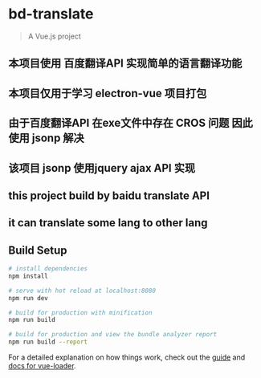 # bd-translate

> A Vue.js project
## 本项目使用 百度翻译API 实现简单的语言翻译功能
## 本项目仅用于学习 electron-vue 项目打包
## 由于百度翻译API 在exe文件中存在 CROS 问题 因此使用 jsonp 解决
## 该项目 jsonp 使用jquery ajax API 实现
## this project build by baidu translate API
## it can translate some lang to other lang
## Build Setup

``` bash
# install dependencies
npm install

# serve with hot reload at localhost:8080
npm run dev

# build for production with minification
npm run build

# build for production and view the bundle analyzer report
npm run build --report
```

For a detailed explanation on how things work, check out the [guide](http://vuejs-templates.github.io/webpack/) and [docs for vue-loader](http://vuejs.github.io/vue-loader).
